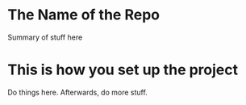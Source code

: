 # The Name of the Repo 

Summary of stuff here

# This is how you set up the project

Do things here. Afterwards, do more stuff.
